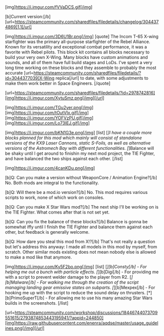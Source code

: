 [img]https://i.imgur.com/fVVaDCS.gif[/img]

[b]Current version:[/b] [url=https://steamcommunity.com/sharedfiles/filedetails/changelog/3044374869]1.1[/url]

[img]https://i.imgur.com/3D6U1Br.png[/img]
[quote]
The Incom T-65 X-wing starfighter was the primary all-purpose starfighter of the Rebel Alliance. Known for its versatility and exceptional combat performance, it was a favorite with Rebel pilots. This block kit contains all blocks necessary to build your very own X-Wing. Many blocks have custom animations and sounds, and all of them have full build stages and LoDs. I've spent a very long time working on these blocks and they assemble to probably the most accurate [url=https://steamcommunity.com/sharedfiles/filedetails/?id=3044377039]X-Wing replica[/url] to date, with some adjustments to make them work better in Space Engineers.
[/quote]

[url=https://steamcommunity.com/sharedfiles/filedetails/?id=2978742816][img]https://i.imgur.com/XytuSmz.png[/img][/url]


[img]https://i.imgur.com/TGu2yer.png[/img]
[img]https://i.imgur.com/tOutVIx.gif[/img]
[img]https://i.imgur.com/YOFVzPU.gif[/img]
[img]https://i.imgur.com/Lo73IEJ.gif[/img]


[img]https://i.imgur.com/bKN1G3e.png[/img]
[list]
[*]I have a couple more blocks planned for this mod which mainly will consist of standalone versions of the KX9 Laser Cannons, static S-Foils, as well as alternative versions of the Astromech Bay with different functionalities.
[*]Balance will be shaky until I get around to finishin my next mod project, the TIE Fighter, and have balanced the two ships against each other.
[/list]


[img]https://i.imgur.com/4canKDu.png[/img]

[b]Q: Can you make a version without WeaponCore / Animation Engine?[/b]
No. Both mods are integral to the functionality.

[b]Q: Will there be a mod.io version?[/b]
No. This mod requires various scripts to work, none of which work on consoles.

[b]Q: Can you make X Star Wars mod?[/b]
The next ship I'll be working on is the TIE Fighter. What comes after that is not set yet.

[b]Q: Can you fix the balance of these blocks?[/b]
Balance is gonna be somewhat iffy until I finish the TIE Fighter and balance them against each other, but feedback is generally welcome.

[b]Q: How dare you steal this mod from X!?[/b]
That's not really a question but let's address this anyway: I made all models in this mod by myself, from scratch. Other similar mods existing does not mean nobody else is allowed to make a mod like that anymore.


[img]https://i.imgur.com/Ky5F2bo.png[/img]
[list]
[*][b]Consty[/b] - For helping me out a bunch with particle effects.
[*][b]Digi[/b] - For providing me with a script to prevent welder damage to the player from R2.
[*][b]Malware[/b] - For walking me through the creation of the script managing landing gear emissive states on subparts.
[*][b]Mexpex[/b] - For hooking me up with the script to reduce the sound delay on thrusters.
[*][b]PrimoSuperT[/b] - For allowing me to use his many amazing Star Wars builds in the screenshots.
[/list]


[url=https://steamcommunity.com/workshop/discussions/18446744073709551615/2793874853443195941/?appid=244850][img]https://raw.githubusercontent.com/enenra/aqdse/master/usage_guidelines.png[/img][/url]